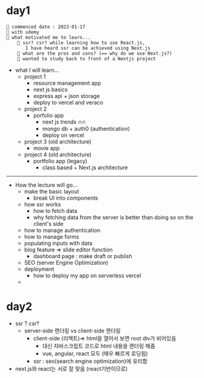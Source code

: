 # day1

```javscript
📌 commenced date : 2023-01-17
📌 with udemy
📌 what motivated me to learn...
	🤔 ssr? csr? while learning how to use React.js,
	   I have heard ssr can be achieved using Next.js
    🤔 what are the pros and cons? (== why do we use Next.js?)
	🥰 wanted to study back to front of a Nextjs project
```

- what I will learn...
  - project 1
    - resource management app
    - next js basics
    - express api + json storage
    - deploy to vercel and veraco
  - project 2
    - porfolio app
      - next js trends 🔥🔥
      - mongo db + auth0 (authentication)
      - deploy on vercel
  - project 3 (old architecture)
    - movie app
  - project 4 (old architecture)
    - portfolio app (legacy)
      - class based + Next.js architecture

---

- How the lecture will go...
  - make the basic layout
    - break UI into components
  - how ssr works
    - how to fetch data
    - why fetching data from the server is better than doing so on the client's side
  - how to manage authentication
  - how to manage forms
  - populating inputs with data
  - blog feature => slide editor function
    - dashboard page : make draft or publish
  - SEO (server Engine Optimization)
  - deployment
    - how to deploy my app on serverless vercel
  -

# day2

- ssr ? csr?
  - server-side 랜더링 vs client-side 랜더링
    - client-side (리액트)=> html을 열어서 보면 root div가 비어있음
      - 대신 자바스크립트 코드로 html 내용을 랜더링 해줌
      - vue, angular, react 모두 (매우 빠르게 로딩됨)
    - ssr : seo(search engine optimization)에 유리함
- next.js와 react는 서로 잘 맞음 (react기반이므로)
